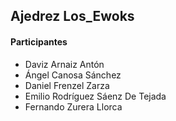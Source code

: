 ## Ajedrez Los_Ewoks

#### Participantes
- Daviz Arnaiz Antón
- Ángel Canosa Sánchez
- Daniel Frenzel Zarza
- Emilio Rodríguez Sáenz De Tejada
- Fernando Zurera Llorca
